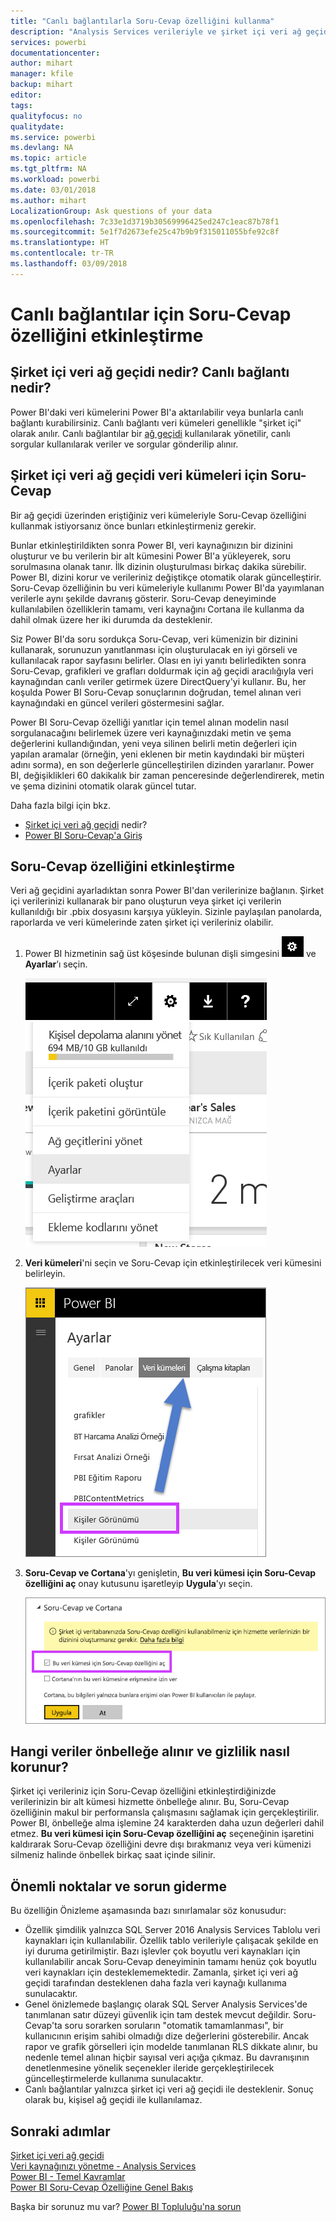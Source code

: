 ```yaml
---
title: "Canlı bağlantılarla Soru-Cevap özelliğini kullanma"
description: "Analysis Services verileriyle ve şirket içi veri ağ geçidiyle canlı bağlantı yoluyla Power BI Soru-Cevap Canlı doğal dil sorgularını kullanmaya yönelik belgeler."
services: powerbi
documentationcenter: 
author: mihart
manager: kfile
backup: mihart
editor: 
tags: 
qualityfocus: no
qualitydate: 
ms.service: powerbi
ms.devlang: NA
ms.topic: article
ms.tgt_pltfrm: NA
ms.workload: powerbi
ms.date: 03/01/2018
ms.author: mihart
LocalizationGroup: Ask questions of your data
ms.openlocfilehash: 7c33e1d3719b30569996425ed247c1eac87b78f1
ms.sourcegitcommit: 5e1f7d2673efe25c47b9b9f315011055bfe92c8f
ms.translationtype: HT
ms.contentlocale: tr-TR
ms.lasthandoff: 03/09/2018
---
```

# <a name="enable-qa-for-live-connections"></a>Canlı bağlantılar için Soru-Cevap özelliğini etkinleştirme
## <a name="what-is-on-premises-data-gateway--what-is-a-live-connection"></a>Şirket içi veri ağ geçidi nedir?  Canlı bağlantı nedir?
Power BI'daki veri kümelerini Power BI'a aktarılabilir veya bunlarla canlı bağlantı kurabilirsiniz. Canlı bağlantı veri kümeleri genellikle "şirket içi" olarak anılır. Canlı bağlantılar bir [ağ geçidi](service-gateway-onprem.md) kullanılarak yönetilir, canlı sorgular kullanılarak veriler ve sorgular gönderilip alınır.

## <a name="qa-for-on-premises-data-gateway-datasets"></a>Şirket içi veri ağ geçidi veri kümeleri için Soru-Cevap
Bir ağ geçidi üzerinden eriştiğiniz veri kümeleriyle Soru-Cevap özelliğini kullanmak istiyorsanız önce bunları etkinleştirmeniz gerekir.

Bunlar etkinleştirildikten sonra Power BI, veri kaynağınızın bir dizinini oluşturur ve bu verilerin bir alt kümesini Power BI'a yükleyerek, soru sorulmasına olanak tanır. İlk dizinin oluşturulması birkaç dakika sürebilir. Power BI, dizini korur ve verileriniz değiştikçe otomatik olarak güncelleştirir. Soru-Cevap özelliğinin bu veri kümeleriyle kullanımı Power BI'da yayımlanan verilerle aynı şekilde davranış gösterir. Soru-Cevap deneyiminde kullanılabilen özelliklerin tamamı, veri kaynağını Cortana ile kullanma da dahil olmak üzere her iki durumda da desteklenir.

Siz Power BI'da soru sordukça Soru-Cevap, veri kümenizin bir dizinini kullanarak, sorunuzun yanıtlanması için oluşturulacak en iyi görseli ve kullanılacak rapor sayfasını belirler. Olası en iyi yanıtı belirledikten sonra Soru-Cevap, grafikleri ve grafları doldurmak için ağ geçidi aracılığıyla veri kaynağından canlı veriler getirmek üzere DirectQuery'yi kullanır. Bu, her koşulda Power BI Soru-Cevap sonuçlarının doğrudan, temel alınan veri kaynağındaki en güncel verileri göstermesini sağlar.

Power BI Soru-Cevap özelliği yanıtlar için temel alınan modelin nasıl sorgulanacağını belirlemek üzere veri kaynağınızdaki metin ve şema değerlerini kullandığından, yeni veya silinen belirli metin değerleri için yapılan aramalar (örneğin, yeni eklenen bir metin kaydındaki bir müşteri adını sorma), en son değerlerle güncelleştirilen dizinden yararlanır. Power BI, değişiklikleri 60 dakikalık bir zaman penceresinde değerlendirerek, metin ve şema dizinini otomatik olarak güncel tutar.

Daha fazla bilgi için bkz.

* [Şirket içi veri ağ geçidi](service-gateway-onprem.md) nedir?
* [Power BI Soru-Cevap'a Giriş](power-bi-q-and-a.md)

## <a name="enable-qa"></a>Soru-Cevap özelliğini etkinleştirme
Veri ağ geçidini ayarladıktan sonra Power BI'dan verilerinize bağlanın.  Şirket içi verilerinizi kullanarak bir pano oluşturun veya şirket içi verilerin kullanıldığı bir .pbix dosyasını karşıya yükleyin.  Sizinle paylaşılan panolarda, raporlarda ve veri kümelerinde zaten şirket içi verileriniz olabilir.

1. Power BI hizmetinin sağ üst köşesinde bulunan dişli simgesini ![dişli simgesi](media/service-q-and-a-direct-query/power-bi-cog.png) ve **Ayarlar**’ı seçin.
   
   ![Ayarlar menüsü](media/service-q-and-a-direct-query/powerbi-settings.png)
2. **Veri kümeleri**'ni seçin ve Soru-Cevap için etkinleştirilecek veri kümesini belirleyin.
   
   ![Ayarlar menüsünün Veri kümeleri ekranı](media/service-q-and-a-direct-query/power-bi-q-and-a-settings.png)
3. **Soru-Cevap ve Cortana**'yı genişletin, **Bu veri kümesi için Soru-Cevap özelliğini aç** onay kutusunu işaretleyip **Uygula**'yı seçin.
   
    ![Genişletilmiş Soru-Cevap alanı](media/service-q-and-a-direct-query/power-bi-q-and-a-directquery.png)

## <a name="what-data-is-cached-and-how-is-privacy-protected"></a>Hangi veriler önbelleğe alınır ve gizlilik nasıl korunur?
Şirket içi verileriniz için Soru-Cevap özelliğini etkinleştirdiğinizde verilerinizin bir alt kümesi hizmette önbelleğe alınır. Bu, Soru-Cevap özelliğinin makul bir performansla çalışmasını sağlamak için gerçekleştirilir. Power BI, önbelleğe alma işlemine 24 karakterden daha uzun değerleri dahil etmez. **Bu veri kümesi için Soru-Cevap özelliğini aç** seçeneğinin işaretini kaldırarak Soru-Cevap özelliğini devre dışı bırakmanız veya veri kümenizi silmeniz halinde önbellek birkaç saat içinde silinir.

## <a name="considerations-and-troubleshooting"></a>Önemli noktalar ve sorun giderme
Bu özelliğin Önizleme aşamasında bazı sınırlamalar söz konusudur:

* Özellik şimdilik yalnızca SQL Server 2016 Analysis Services Tablolu veri kaynakları için kullanılabilir. Özellik tablo verileriyle çalışacak şekilde en iyi duruma getirilmiştir. Bazı işlevler çok boyutlu veri kaynakları için kullanılabilir ancak Soru-Cevap deneyiminin tamamı henüz çok boyutlu veri kaynakları için desteklememektedir. Zamanla, şirket içi veri ağ geçidi tarafından desteklenen daha fazla veri kaynağı kullanıma sunulacaktır.
* Genel önizlemede başlangıç olarak SQL Server Analysis Services'de tanımlanan satır düzeyi güvenlik için tam destek mevcut değildir. Soru-Cevap'ta soru sorarken soruların "otomatik tamamlanması", bir kullanıcının erişim sahibi olmadığı dize değerlerini gösterebilir. Ancak rapor ve grafik görselleri için modelde tanımlanan RLS dikkate alınır, bu nedenle temel alınan hiçbir sayısal veri açığa çıkmaz. Bu davranışının denetlenmesine yönelik seçenekler ileride gerçekleştirilecek güncelleştirmelerde kullanıma sunulacaktır.
* Canlı bağlantılar yalnızca şirket içi veri ağ geçidi ile desteklenir. Sonuç olarak bu, kişisel ağ geçidi ile kullanılamaz.

## <a name="next-steps"></a>Sonraki adımlar
[Şirket içi veri ağ geçidi](service-gateway-onprem.md)  
[Veri kaynağınızı yönetme - Analysis Services](service-gateway-enterprise-manage-ssas.md)  
[Power BI - Temel Kavramlar](service-basic-concepts.md)  
[Power BI Soru-Cevap Özelliğine Genel Bakış](power-bi-q-and-a.md)  

Başka bir sorunuz mu var? [Power BI Topluluğu'na sorun](http://community.powerbi.com/)

